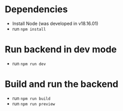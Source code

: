 # Dependencies
- Install Node (was developed in v18.16.01)
- run `npm install`

# Run backend in dev mode
- run `npm run dev`

# Build and run the backend
- run `npm run build`
- run `npm run preview`